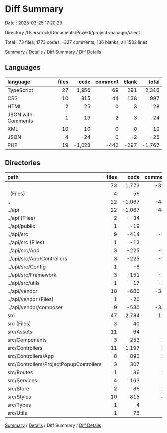 # Diff Summary

Date : 2025-03-25 17:20:29

Directory /Users/rock/Documents/Projekti/project-manager/client

Total : 73 files,  1773 codes, -327 comments, 136 blanks, all 1582 lines

[Summary](results.md) / [Details](details.md) / Diff Summary / [Diff Details](diff-details.md)

## Languages
| language | files | code | comment | blank | total |
| :--- | ---: | ---: | ---: | ---: | ---: |
| TypeScript | 27 | 1,956 | 69 | 291 | 2,316 |
| CSS | 10 | 815 | 44 | 138 | 997 |
| HTML | 2 | 25 | 0 | 3 | 28 |
| JSON with Comments | 1 | 19 | 2 | 3 | 24 |
| XML | 10 | 10 | 0 | 0 | 10 |
| JSON | 4 | -24 | 0 | -2 | -26 |
| PHP | 19 | -1,028 | -442 | -297 | -1,767 |

## Directories
| path | files | code | comment | blank | total |
| :--- | ---: | ---: | ---: | ---: | ---: |
| . | 73 | 1,773 | -327 | 136 | 1,582 |
| . (Files) | 4 | 56 | 2 | 7 | 65 |
| .. | 22 | -1,067 | -442 | -300 | -1,809 |
| ../api | 22 | -1,067 | -442 | -300 | -1,809 |
| ../api (Files) | 2 | -34 | 0 | -2 | -36 |
| ../api/public | 1 | -19 | -2 | -9 | -30 |
| ../api/src | 9 | -414 | -56 | -143 | -613 |
| ../api/src (Files) | 1 | -13 | -2 | -5 | -20 |
| ../api/src/App | 3 | -225 | -25 | -85 | -335 |
| ../api/src/App/Controllers | 3 | -225 | -25 | -85 | -335 |
| ../api/src/Config | 1 | -8 | 0 | -2 | -10 |
| ../api/src/Framework | 3 | -151 | -19 | -43 | -213 |
| ../api/src/utils | 1 | -17 | -10 | -8 | -35 |
| ../api/vendor | 10 | -600 | -384 | -146 | -1,130 |
| ../api/vendor (Files) | 1 | -20 | -1 | -5 | -26 |
| ../api/vendor/composer | 9 | -580 | -383 | -141 | -1,104 |
| src | 47 | 2,784 | 113 | 429 | 3,326 |
| src (Files) | 3 | 40 | 1 | 8 | 49 |
| src/Assets | 11 | 64 | 0 | 10 | 74 |
| src/Components | 3 | 253 | 13 | 32 | 298 |
| src/Controllers | 11 | 1,197 | 25 | 146 | 1,368 |
| src/Controllers/App | 8 | 890 | 24 | 111 | 1,025 |
| src/Controllers/ProjectPopupControllers | 3 | 307 | 1 | 35 | 343 |
| src/Routes | 1 | 86 | 13 | 23 | 122 |
| src/Services | 4 | 163 | 1 | 34 | 198 |
| src/Store | 2 | 86 | 12 | 20 | 118 |
| src/Styles | 10 | 815 | 44 | 138 | 997 |
| src/Types | 1 | 4 | 0 | 0 | 4 |
| src/Utils | 1 | 76 | 4 | 18 | 98 |

[Summary](results.md) / [Details](details.md) / Diff Summary / [Diff Details](diff-details.md)